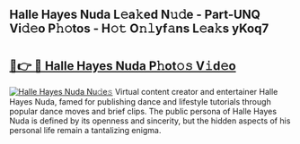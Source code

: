 ## Halle Hayes Nuda L𝚎a𝚔ed N𝚞𝚍e - Part-UNQ Vi𝚍𝚎o P𝚑𝚘tos - H𝚘𝚝 O𝚗𝚕yf𝚊ns L𝚎a𝚔s yKoq7

# <h2><a href="http://kf5ny1h.oniu.top/?m=Halle+Hayes+Nuda">🔗👉 🔴 Halle Hayes Nuda P𝚑ot𝚘𝚜 V𝚒d𝚎o</a></h2>

[![Halle Hayes Nuda Nu𝚍e𝚜](https://i.imgur.com/0qMVB7G.gif)](http://kf5ny1h.oniu.top/?m=Halle+Hayes+Nuda)
Virtual content creator and entertainer Halle Hayes Nuda, famed for publishing dance and lifestyle tutorials through popular dance moves and brief clips. The public persona of Halle Hayes Nuda is defined by its openness and sincerity, but the hidden aspects of his personal life remain a tantalizing enigma.  
